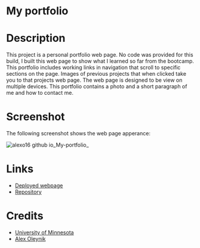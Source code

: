 # My portfolio

# Description

This project is a personal portfolio web page. No code was provided for this build, I built this web page to show what I learned so far from the bootcamp. This portfolio includes working links in navigation that scroll to specific sections on the page. Images of previous projects that when clicked take you to that projects web page. The web page is designed to be view on multiple devices. This portfolio contains a photo and a short paragraph of me and how to contact me.  

# Screenshot
The following screenshot shows the web page apperance:

![alexo16 github io_My-portfolio_](https://user-images.githubusercontent.com/110851664/190313936-e399ffed-dc8a-4f6e-b08e-e3ae0208b028.png)

# Links
* [Deployed webpage](https://alexo16.github.io/My-portfolio/) 
* [Repository](https://github.com/AlexO16/My-portfolio) 

# Credits
* [University of Minnesota](https://courses.bootcampspot.com/courses/2176/assignments/38767?module_item_id=750311)
* [Alex Oleynik](https://github.com/AlexO16) 
